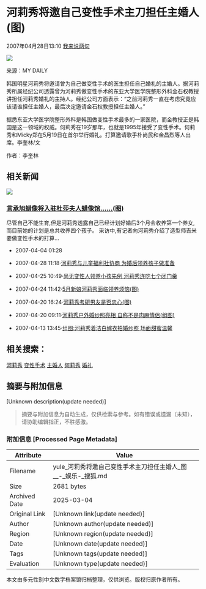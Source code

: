 # 河莉秀将邀自己变性手术主刀担任主婚人(图)

2007年04月28日13:10  [我来说两句](https://comment2.news.sohu.com/viewcomments.action?id=249764615) 

![](https://photocdn.sohu.com/20070428/Img249764617.jpg)

来源：MY DAILY

韩国明星河莉秀将邀请曾为自己做变性手术的医生担任自己婚礼的主婚人。据河莉秀所属经纪公司透露曾为河莉秀做变性手术的东亚大学医学院整形外科金石权教授讲担任河莉秀婚礼的主持人。经纪公司方面表示：“之前河莉秀一直在考虑究竟应该请谁担任主婚人，最后决定邀请金石权教授担任主婚人。” 

据悉东亚大学医学院整形外科是韩国做变性手术最多的一家医院，而金教授正是韩国是这一领域的权威。何莉秀在19岁那年，也就是1995年接受了变性手术。何莉秀和Micky郑在5月19日在首尔举行婚礼。打算邀请歌手朴尚民和金昌烈等人出席。李奎林/文 

作者：李奎林 

## 相关新闻

![](https://photocdn.sohu.com/pic/20070428/n249183563.jpg)

### [言承旭蜡像将入驻杜莎夫人蜡像馆……(图)](https://yule.sohu.com/20070404/n249183563.shtml)

尽管自己不能生育,但是河莉秀透露自己已经计划好婚后3个月会收养第一个养女,而目前她的计划是总共收养四个孩子。 采访中,有记者向河莉秀介绍了造型师吉米要做变性手术的打算...

-   2007-04-04 01:28

-   2007-04-28 11:18·[河莉秀与儿童福利社协商 为婚后领养孩子做准备](https://yule.sohu.com/20070428/n249762538.shtml)

-   2007-04-25 10:49·[尚无变性人领养小孩先例 河莉秀连吃七个闭门羹](https://yule.sohu.com/20070425/n249681549.shtml)

-   2007-04-24 11:42·[5月新娘河莉秀面临领养烦恼(图)](https://yule.sohu.com/20070424/n249656166.shtml)

-   2007-04-20 16:24·[河莉秀考研男友是否忠心(图)](https://yule.sohu.com/20070420/n249583168.shtml)

-   2007-04-20 09:11·[河莉秀户外婚纱照亮相 自称不是肉麻情侣(组图)](https://yule.sohu.com/20070420/n249566701.shtml)

-   2007-04-13 13:45·[组图:河莉秀着洁白嫁衣拍婚纱照 场面甜蜜温馨](https://yule.sohu.com/20070413/n249413673.shtml)

## 相关搜索：

[河莉秀](https://www.sogou.com/web?query=河莉秀&pid=03021100) [变性手术](https://www.sogou.com/web?query=变性手术&pid=03021100) [主婚人](https://www.sogou.com/web?query=主婚人&pid=03021100) [何莉秀](https://www.sogou.com/web?query=何莉秀&pid=03021100) [婚礼](https://www.sogou.com/web?query=婚礼&pid=03021100)
<!-- tcd_original_link http://yule.sohu.com/20070428/n249764615.shtml -->


## 摘要与附加信息

<!-- tcd_abstract -->
[Unknown description(update needed)]
<!-- tcd_abstract_end -->

> 摘要与附加信息为自动生成，仅供检索与参考。如有错误或遗漏（未知），请协助编辑指正，不胜感激。

### 附加信息 [Processed Page Metadata]

| Attribute       | Value                                  |
|-----------------|----------------------------------------|
| Filename        | yule_河莉秀将邀自己变性手术主刀担任主婚人_图__-_娱乐-_搜狐.md                             |
| Size            | 2681 bytes                           |
| Archived Date   | 2025-03-04                             |
| Original Link   | [Unknown link(update needed)]                       |
| Author          | [Unknown author(update needed)]                               |
| Region          | [Unknown region(update needed)]                               |
| Date            | [Unknown date(update needed)]                                 |
| Tags            | [Unknown tags(update needed)]                                 |
| Evaluation            | [Unknown type(update needed)]                                 |
<!-- tcd_table_end -->

本文由多元性别中文数字档案馆归档整理，仅供浏览。版权归原作者所有。
